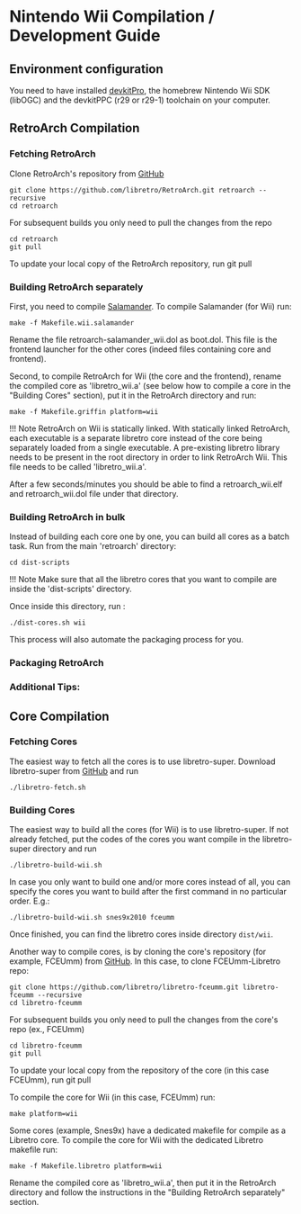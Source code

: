 # Nintendo Wii Compilation / Development Guide

## Environment configuration

You need to have installed [devkitPro](https://github.com/devkitPro/installer/releases), the homebrew Nintendo Wii SDK (libOGC) and the devkitPPC (r29 or r29-1) toolchain on your computer.

## RetroArch Compilation

### Fetching RetroArch

Clone RetroArch's repository from [GitHub](https://github.com/libretro/RetroArch)

    git clone https://github.com/libretro/RetroArch.git retroarch --recursive
    cd retroarch

For subsequent builds you only need to pull the changes from the repo

    cd retroarch
    git pull

To update your local copy of the RetroArch repository, run git pull

### Building RetroArch separately

First, you need to compile [Salamander](../glossary.md#salamander).
To compile Salamander (for Wii) run:

    make -f Makefile.wii.salamander

Rename the file retroarch-salamander_wii.dol as boot.dol. This file is the frontend launcher for the other cores (indeed files containing core and frontend).

Second, to compile RetroArch for Wii (the core and the frontend), rename the compiled core as 'libretro_wii.a' (see below how to compile a core in the "Building Cores" section), put it in the RetroArch directory and run:

    make -f Makefile.griffin platform=wii

!!! Note
    RetroArch on Wii is statically linked. With statically linked RetroArch, each executable is a separate libretro core instead of the core being separately loaded from a single executable. A pre-existing libretro library needs to be present in the root directory in order to link RetroArch Wii. This file needs to be called 'libretro_wii.a'.

After a few seconds/minutes you should be able to find a retroarch_wii.elf and retroarch_wii.dol file under that directory.

### Building RetroArch in bulk

Instead of building each core one by one, you can build all cores as a batch task. Run from the main 'retroarch' directory:

    cd dist-scripts

!!! Note
    Make sure that all the libretro cores that you want to compile are inside the 'dist-scripts' directory.

Once inside this directory, run :

    ./dist-cores.sh wii

This process will also automate the packaging process for you.

### Packaging RetroArch


### Additional Tips:

## Core Compilation

### Fetching Cores

The easiest way to fetch all the cores is to use libretro-super. Download libretro-super from [GitHub](https://github.com/libretro/libretro-super) and run

    ./libretro-fetch.sh

### Building Cores

The easiest way to build all the cores (for Wii) is to use libretro-super. If not already fetched, put the codes of the cores you want compile in the libretro-super directory and run

    ./libretro-build-wii.sh

In case you only want to build one and/or more cores instead of all, you can specify the cores you want to build after the first command in no particular order. E.g.:

    ./libretro-build-wii.sh snes9x2010 fceumm

Once finished, you can find the libretro cores inside directory `dist/wii`.

Another way to compile cores, is by cloning the core's repository (for example, FCEUmm) from [GitHub](https://github.com/orgs/libretro/repositories).
In this case, to clone FCEUmm-Libretro repo:

    git clone https://github.com/libretro/libretro-fceumm.git libretro-fceumm --recursive
    cd libretro-fceumm

For subsequent builds you only need to pull the changes from the core's repo (ex., FCEUmm)

    cd libretro-fceumm
    git pull

To update your local copy from the repository of the core (in this case FCEUmm), run git pull

To compile the core for Wii (in this case, FCEUmm) run:

    make platform=wii

Some cores (example, Snes9x) have a dedicated makefile for compile as a Libretro core. To compile the core for Wii with the dedicated Libretro makefile run:

    make -f Makefile.libretro platform=wii

Rename the compiled core as 'libretro_wii.a', then put it in the RetroArch directory and follow the instructions in the "Building RetroArch separately" section.
